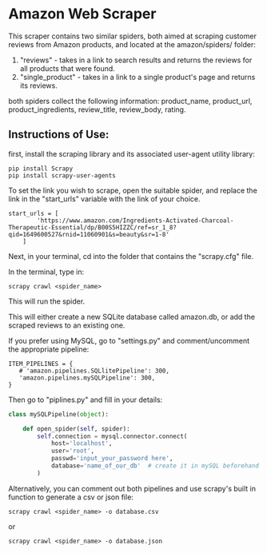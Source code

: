 # Amazon Web Scraper

This scraper contains two similar spiders, both aimed at scraping customer reviews from Amazon products, and located at the amazon/spiders/ folder:

1. "reviews" - takes in a link to search results and returns the reviews for all products that were found.
2. "single_product" - takes in a link to a single product's page and returns its reviews.

both spiders collect the following information: product_name, product_url, product_ingredients, review_title, review_body, rating.

## Instructions of Use:

first, install the scraping library and its associated user-agent utility library:
```
pip install Scrapy
pip install scrapy-user-agents
```

To set the link you wish to scrape, open the suitable spider, and replace the link in the "start_urls" variable with the link of your choice.
```
start_urls = [
        'https://www.amazon.com/Ingredients-Activated-Charcoal-Therapeutic-Essential/dp/B00S5HIZZC/ref=sr_1_8?qid=1649600527&rnid=11060901&s=beauty&sr=1-8'
    ]
```
Next, in your terminal, cd into the folder that contains the "scrapy.cfg" file.

In the terminal, type in:
```
scrapy crawl <spider_name>
```
This will run the spider.

This will either create a new SQLite database called amazon.db, or add the scraped reviews to an existing one.

If you prefer using MySQL, go to "settings.py" and comment/uncomment the appropriate pipeline:
```
ITEM_PIPELINES = {
   # 'amazon.pipelines.SQLlitePipeline': 300,
   'amazon.pipelines.mySQLPipeline': 300,
}
```
Then go to "piplines.py" and fill in your details:
```python
class mySQLPipeline(object):

    def open_spider(self, spider):
        self.connection = mysql.connector.connect(
            host='localhost',
            user='root',
            passwd='input_your_password here',
            database='name_of_our_db'  # create it in mySQL beforehand
        )
```
Alternatively, you can comment out both pipelines and use scrapy's built in function to generate a csv or json file:
```
scrapy crawl <spider_name> -o database.csv
```
or
```
scrapy crawl <spider_name> -o database.json
```
